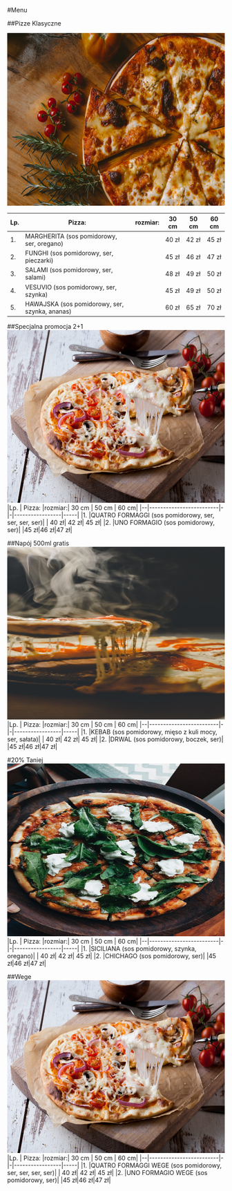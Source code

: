 #Menu

##Pizze Klasyczne
 
<img src='/pizzeria/ivan-torres-MQUqbmszGGM-unsplash.jpg' height=400 width=600>

|Lp. | Pizza: |rozmiar:| 30 cm | 50 cm | 60 cm|
|--|-------------------------|-|-|-----------------|-----|
|1. |MARGHERITA (sos pomidorowy, ser, oregano)| | 40 zł| 42 zł| 45 zł|
|2. |FUNGHI (sos pomidorowy, ser, pieczarki)| |45 zł|46 zł|47 zł|
|3. |SALAMI (sos pomidorowy, ser, salami) | |48 zł|49 zł|50 zł|
|4. |VESUVIO (sos pomidorowy, ser, szynka)| |45 zł|49 zł|50 zł|
|5. |HAWAJSKA (sos pomidorowy, ser, szynka, ananas)| |60 zł|65 zł|70 zł|

##Specjalna promocja 2+1
<img src='/pizzeria/kelvin-t-AcA8moIiD3g-unsplash.jpg' height=400 width=600>
|Lp. | Pizza: |rozmiar:| 30 cm | 50 cm | 60 cm|
|--|-------------------------|-|-|-----------------|-----|
|1. |QUATRO FORMAGGI (sos pomidorowy, ser, ser, ser, ser)| | 40 zł| 42 zł| 45 zł|
|2. |UNO FORMAGIO (sos pomidorowy, ser)| |45 zł|46 zł|47 zł|

##Napój 500ml gratis
<img src='/pizzeria/pablo-pacheco-D3Mag4BKqns-unsplash.jpg' height=400 width=600>
|Lp. | Pizza: |rozmiar:| 30 cm | 50 cm | 60 cm|
|--|-------------------------|-|-|-----------------|-----|
|1. |KEBAB (sos pomidorowy, mięso z kuli mocy, ser, sałata)| | 40 zł| 42 zł| 45 zł|
|2. |DRWAL (sos pomidorowy, boczek, ser)| |45 zł|46 zł|47 zł|

#20% Taniej
<img src='/pizzeria/saundarya-srinivasan-60nzTP7_hMQ-unsplash.jpg ' height=400 width=600>
|Lp. | Pizza: |rozmiar:| 30 cm | 50 cm | 60 cm|
|--|-------------------------|-|-|-----------------|-----|
|1. |SICILIANA (sos pomidorowy, szynka, oregano)| | 40 zł| 42 zł| 45 zł|
|2. |CHICHAGO (sos pomidorowy, ser)| |45 zł|46 zł|47 zł|

##Wege
<img src='/pizzeria/kelvin-t-AcA8moIiD3g-unsplash.jpg' height=400 width=600>
|Lp. | Pizza: |rozmiar:| 30 cm | 50 cm | 60 cm|
|--|-------------------------|-|-|-----------------|-----|
|1. |QUATRO FORMAGGI WEGE (sos pomidorowy, ser, ser, ser, ser)| | 40 zł| 42 zł| 45 zł|
|2. |UNO FORMAGIO WEGE (sos pomidorowy, ser)| |45 zł|46 zł|47 zł|

